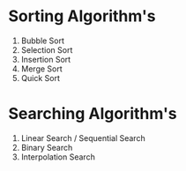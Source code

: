 # Sorting Algorithm's

1. Bubble Sort
2. Selection Sort
3. Insertion Sort
4. Merge Sort
5. Quick Sort 

# Searching Algorithm's 
 
1. Linear Search / Sequential Search
2. Binary Search 
3. Interpolation Search
  
  
